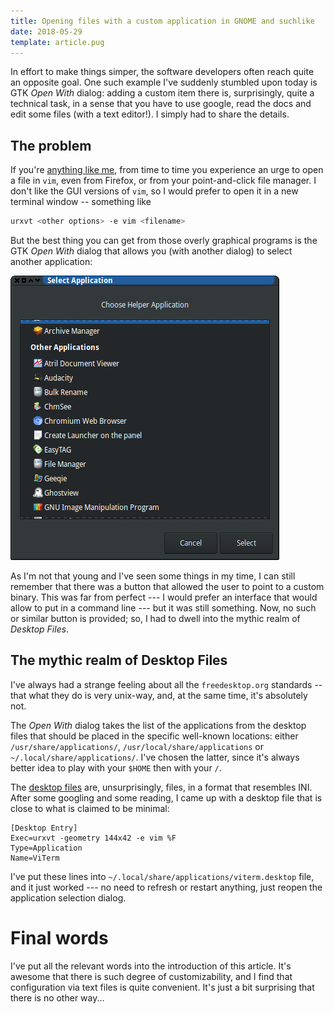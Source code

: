 ```yaml
---
title: Opening files with a custom application in GNOME and suchlike
date: 2018-05-29
template: article.pug
---
```


In effort to make things simper, the software developers often reach
quite an opposite goal. One such example I've suddenly stumbled upon
today is GTK *Open With* dialog: adding a custom item there is,
surprisingly, quite a technical task, in a sense that you have to use
google, read the docs and edit some files (with a text editor!). I simply
had to share the details.

## The problem

If you're [anything like me], from time to time you experience an urge
to open a file in `vim`, even from Firefox, or from your point-and-click
file manager. I don't like the GUI versions of `vim`, so I would prefer
to open it in a new terminal window -- something like

```bash
urxvt <other options> -e vim <filename>
```

[anything like me]: https://xkcd.com/1567/

But the best thing you can get from those overly graphical
programs is the GTK *Open With* dialog that allows you (with another dialog)
to select another application:

![Screenshot of the dialog](open-with-dialog.png)

As I'm not that young and I've seen some things in my time, I can still
remember that there was a button that allowed the user to point to a
custom binary. This was far from perfect --- I would prefer an interface
that would allow to put in a command line --- but it was still something.
Now, no such or similar button is provided; so, I had to dwell into
the mythic realm of *Desktop Files*.

## The mythic realm of Desktop Files

I've always had a strange feeling about all the `freedesktop.org`
standards -- that what they do is very unix-way, and, at the same time,
it's absolutely not.

The *Open With* dialog takes the list of the applications from the
desktop files that should be placed in the specific well-known
locations: either `/usr/share/applications/`,
`/usr/local/share/applications`  or `~/.local/share/applications/`. I've
chosen the latter, since it's always better idea to play with your `$HOME`
then with your `/`.

The [desktop files] are, unsurprisingly, files, in a format that
resembles INI. After some googling and some reading, I came up with
a desktop file that is close to what is claimed to be minimal:

    [Desktop Entry]
    Exec=urxvt -geometry 144x42 -e vim %F
    Type=Application
    Name=ViTerm

[desktop files]: https://standards.freedesktop.org/desktop-entry-spec/desktop-entry-spec-latest.html

I've put these lines into `~/.local/share/applications/viterm.desktop`
file, and it just worked --- no need to refresh or restart anything,
just reopen the application selection dialog.

# Final words

I've put all the relevant words into the introduction of this article.
It's awesome that there is such degree of customizability, and I find
that configuration via text files is quite convenient. It's just a bit
surprising that there is no other way...
